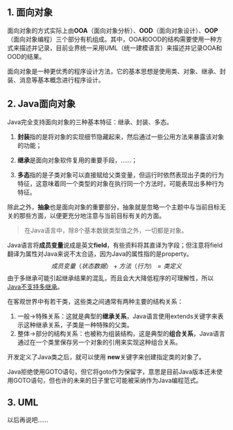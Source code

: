 ## 1. 面向对象

面向对象的方式实际上由**OOA**（面向对象分析）、**OOD**（面向对象设计）、**OOP**（面向对象编程）三个部分有机组成。其中，OOA和OOD的结构需要使用一种方式来描述并记录，目前业界统一采用UML（统一建模语言）来描述并记录OOA和OOD的结果。

面向对象是一种更优秀的程序设计方法，它的基本思想是使用类、对象、继承、封装、消息等基本概念进行程序设计。

## 2. Java面向对象

Java完全支持面向对象的三种基本特征：继承、封装、多态。

1. **封装**指的是将对象的实现细节隐藏起来，然后通过一些公用方法来暴露该对象的功能；

2. **继承**是面向对象软件复用的重要手段，……；

3. **多态**指的是子类对象可以直接赋给父类变量，但运行时依然表现出子类的行为特征，这意味着同一个类型的对象在执行同一个方法时，可能表现出多种行为特征。

除此之外，**抽象**也是面向对象的重要部分，抽象就是忽略一个主题中与当前目标无关的那些方面，以便更充分地注意与当前目标有关的方面。

> 在Java语言中，除8个基本数据类型值之外，一切都是对象。

Java语言将**成员变量**说成是英文**field**，有些资料将其直译为字段；但注意将field翻译为属性对Java来说不太合适，因为Java的属性指的是property。
$$
成员变量（状态数据）+ 方法（行为）= 类定义
$$
由于多继承可能引起继承结果的混乱，而且会大大降低程序的可理解性，所以<u>Java不支持多继承</u>。

在客观世界中有若干类，这些类之间通常有两种主要的结构关系：

1. 一般->特殊关系：这就是典型的**继承关系**，Java语言使用extends关键字来表示这种继承关系，子类是一种特殊的父类。
2. 整体->部分的结构关系：也被称为组装结构，这是典型的**组合关系**，Java语言通过在一个类里保存另一个对象的引用来实现这种组合关系。

开发定义了Java类之后，就可以使用 **new**关键字来创建指定类的对象了。

Java拒绝使用GOTO语句，但它将goto作为保留字，意思是目前Java版本还未使用GOTO语句，但也许的未来的日子里它可能被采纳作为Java编程范式。

## 3. UML

以后再说吧……



